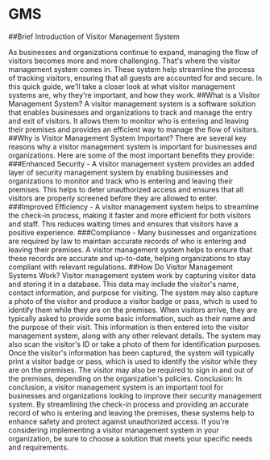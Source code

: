 # GMS
##Brief Introduction of Visitor Management System

As businesses and organizations continue to expand, managing the flow of visitors becomes more and more challenging. That's where the visitor management system comes in. These system help streamline the process of tracking visitors, ensuring that all guests are accounted for and secure. In this quick guide, we'll take a closer look at what visitor management systems are, why they're important, and how they work.
##What is a Visitor Management System?
A visitor management system is a software solution that enables businesses and organizations to track and manage the entry and exit of visitors. It allows them to monitor who is entering and leaving their premises and provides an efficient way to manage the flow of visitors.
##Why is Visitor Management System Important?
There are several key reasons why a visitor management system is important for businesses and organizations. Here are some of the most important benefits they provide:
###Enhanced Security - A visitor management system provides an added layer of security management system by enabling businesses and organizations to monitor and track who is entering and leaving their premises. This helps to deter unauthorized access and ensures that all visitors are properly screened before they are allowed to enter.
###Improved Efficiency - A visitor management system helps to streamline the check-in process, making it faster and more efficient for both visitors and staff. This reduces waiting times and ensures that visitors have a positive experience.
###Compliance - Many businesses and organizations are required by law to maintain accurate records of who is entering and leaving their premises. A visitor management system helps to ensure that these records are accurate and up-to-date, helping organizations to stay compliant with relevant regulations.
##How Do Visitor Management Systems Work?
Visitor management system work by capturing visitor data and storing it in a database. This data may include the visitor's name, contact information, and purpose for visiting. The system may also capture a photo of the visitor and produce a visitor badge or pass, which is used to identify them while they are on the premises.
When visitors arrive, they are typically asked to provide some basic information, such as their name and the purpose of their visit. This information is then entered into the visitor management system, along with any other relevant details. The system may also scan the visitor's ID or take a photo of them for identification purposes.
Once the visitor's information has been captured, the system will typically print a visitor badge or pass, which is used to identify the visitor while they are on the premises. The visitor may also be required to sign in and out of the premises, depending on the organization's policies.
Conclusion:
In conclusion, a visitor management system is an important tool for businesses and organizations looking to improve their security management system. By streamlining the check-in process and providing an accurate record of who is entering and leaving the premises, these systems help to enhance safety and protect against unauthorized access. If you're considering implementing a visitor management system in your organization, be sure to choose a solution that meets your specific needs and requirements.
